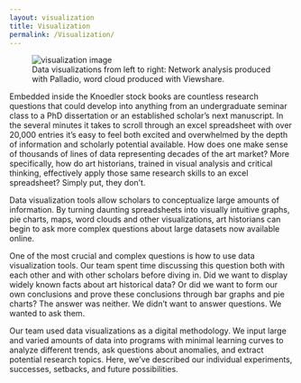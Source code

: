 ```yaml
---
layout: visualization
title: Visualization
permalink: /Visualization/
---
```


<figure class="figure figure-center">
  <img src="http://i.imgur.com/nuNznvj.jpg" title="visualization image">
<figcaption>Data visualizations from left to right: Network analysis produced with Palladio, word cloud produced with Viewshare.</figcaption>
</figure>

Embedded inside the Knoedler stock books are countless research questions that could develop into anything from an undergraduate seminar class to a PhD dissertation or an established scholar’s next manuscript. In the several minutes it takes to scroll through an excel spreadsheet with over 20,000 entries it’s easy to feel both excited and overwhelmed by the depth of information and scholarly potential available. How does one make sense of thousands of lines of data representing decades of the art market? More specifically, how do art historians, trained in visual analysis and critical thinking, effectively apply those same research skills to an excel spreadsheet? Simply put, they don’t.

Data visualization tools allow scholars to conceptualize large amounts of information. By turning daunting spreadsheets into visually intuitive graphs, pie charts, maps, word clouds and other visualizations, art historians can begin to ask more complex questions about large datasets now available online.

One of the most crucial and complex questions is how to use data visualization tools. Our team spent time discussing this question both with each other and with other scholars before diving in. Did we want to display widely known facts about art historical data? Or did we want to form our own conclusions and prove these conclusions through bar graphs and pie charts? The answer was neither. We didn’t want to answer questions. We wanted to ask them.

Our team used data visualizations as a digital methodology. We input large and varied amounts of data into programs with minimal learning curves to analyze different trends, ask questions about anomalies, and extract potential research topics. Here, we’ve described our individual experiments, successes, setbacks, and future possibilities.
